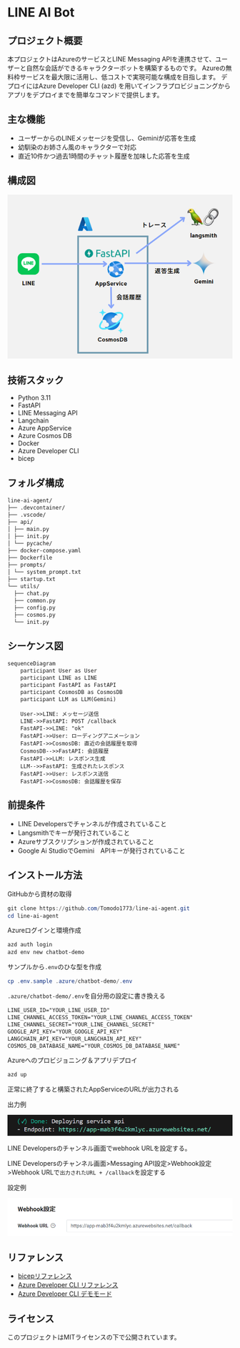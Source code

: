 # LINE AI Bot

## プロジェクト概要

本プロジェクトはAzureのサービスとLINE Messaging APIを連携させて、ユーザーと自然な会話ができるキャラクターボットを構築するものです。
Azureの無料枠サービスを最大限に活用し、低コストで実現可能な構成を目指します。
デプロイにはAzure Developer CLI (azd) を用いてインフラプロビジョニングからアプリをデプロイまでを簡単なコマンドで提供します。

## 主な機能

- ユーザーからのLINEメッセージを受信し、Geminiが応答を生成
- 幼馴染のお姉さん風のキャラクターで対応
- 直近10件かつ過去1時間のチャット履歴を加味した応答を生成

## 構成図

![構成図](./images/architecture.png)

## 技術スタック

- Python 3.11
- FastAPI
- LINE Messaging API
- Langchain
- Azure AppService
- Azure Cosmos DB
- Docker
- Azure Developer CLI
- bicep

## フォルダ構成

```:bash
line-ai-agent/
├── .devcontainer/
├── .vscode/
├── api/
│ ├── main.py
│ ├── init.py
│ └── pycache/
├── docker-compose.yaml
├── Dockerfile
├── prompts/
│ └── system_prompt.txt
├── startup.txt
└── utils/
  ├── chat.py
  ├── common.py
  ├── config.py
  ├── cosmos.py
  └── init.py
```

## シーケンス図

```mermaid
sequenceDiagram
    participant User as User
    participant LINE as LINE
    participant FastAPI as FastAPI
    participant CosmosDB as CosmosDB
    participant LLM as LLM(Gemini)

    User->>LINE: メッセージ送信
    LINE->>FastAPI: POST /callback
    FastAPI->>LINE: "ok"
    FastAPI->>User: ローディングアニメーション
    FastAPI->>CosmosDB: 直近の会話履歴を取得
    CosmosDB-->>FastAPI: 会話履歴
    FastAPI->>LLM: レスポンス生成
    LLM-->>FastAPI: 生成されたレスポンス
    FastAPI->>User: レスポンス送信
    FastAPI->>CosmosDB: 会話履歴を保存
```

## 前提条件

- LINE Developersでチャンネルが作成されていること
- Langsmithでキーが発行されていること
- Azureサブスクリプションが作成されていること
- Google Ai StudioでGemini　APIキーが発行されていること

## インストール方法

GitHubから資材の取得

```powershell
git clone https://github.com/Tomodo1773/line-ai-agent.git
cd line-ai-agent
```

Azureログインと環境作成

```powershell
azd auth login
azd env new chatbot-demo
```

サンプルから`.env`のひな型を作成

```powershell
cp .env.sample .azure/chatbot-demo/.env
```

`.azure/chatbot-demo/.env`を自分用の設定に書き換える

```env:.env
LINE_USER_ID="YOUR_LINE_USER_ID"
LINE_CHANNEL_ACCESS_TOKEN="YOUR_LINE_CHANNEL_ACCESS_TOKEN"
LINE_CHANNEL_SECRET="YOUR_LINE_CHANNEL_SECRET"
GOOGLE_API_KEY="YOUR_GOOGLE_API_KEY"
LANGCHAIN_API_KEY="YOUR_LANGCHAIN_API_KEY"
COSMOS_DB_DATABASE_NAME="YOUR_COSMOS_DB_DATABASE_NAME"
```

Azureへのプロビジョニング＆アプリデプロイ

```powershell
azd up
```

正常に終了すると構築されたAppServiceのURLが出力される

出力例

![urlの出力](./images/azd_output.png)

LINE Developersのチャンネル画面でwebhook URLを設定する。

LINE Developersのチャンネル画面>Messaging API設定>Webhook設定>Webhook URLで`出力されたURL + /callback`を設定する

設定例

![LINE Dvelopers Webhook url](./images/line_webhook_url.png)

## リファレンス

- [bicepリファレンス](https://learn.microsoft.com/en-us/azure/templates/microsoft.web/serverfarms?pivots=deployment-language-bicep#appserviceplanproperties)
- [Azure Developer CLI リファレンス](https://learn.microsoft.com/ja-jp/azure/developer/azure-developer-cli/reference#azd-hooks)
- [Azure Developer CLI デモモード](https://learn.microsoft.com/ja-jp/azure/developer/azure-developer-cli/manage-environment-variables#enable-demo-mode)

## ライセンス

このプロジェクトはMITライセンスの下で公開されています。
